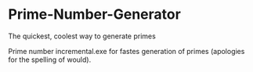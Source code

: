 # Prime-Number-Generator
The quickest, coolest way to generate primes

Prime number incremental.exe for fastes generation of primes (apologies for the spelling of would).
